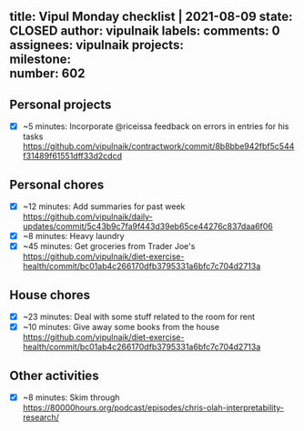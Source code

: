 title:	Vipul Monday checklist | 2021-08-09
state:	CLOSED
author:	vipulnaik
labels:	
comments:	0
assignees:	vipulnaik
projects:	
milestone:	
number:	602
--
## Personal projects

- [x] ~5 minutes: Incorporate @riceissa feedback on errors in entries for his tasks https://github.com/vipulnaik/contractwork/commit/8b8bbe942fbf5c544f31489f61551dff33d2cdcd
## Personal chores

- [x] ~12 minutes: Add summaries for past week https://github.com/vipulnaik/daily-updates/commit/5c43b9c7fa9f443d39eb65ce44276c837daa6f06
- [x] ~8 minutes: Heavy laundry 
- [x] ~45 minutes: Get groceries from Trader Joe's https://github.com/vipulnaik/diet-exercise-health/commit/bc01ab4c266170dfb3795331a6bfc7c704d2713a 

## House chores

- [x] ~23 minutes: Deal with some stuff related to the room for rent
- [x] ~10 minutes: Give away some books from the house https://github.com/vipulnaik/diet-exercise-health/commit/bc01ab4c266170dfb3795331a6bfc7c704d2713a

## Other activities

- [x] ~8 minutes: Skim through https://80000hours.org/podcast/episodes/chris-olah-interpretability-research/
